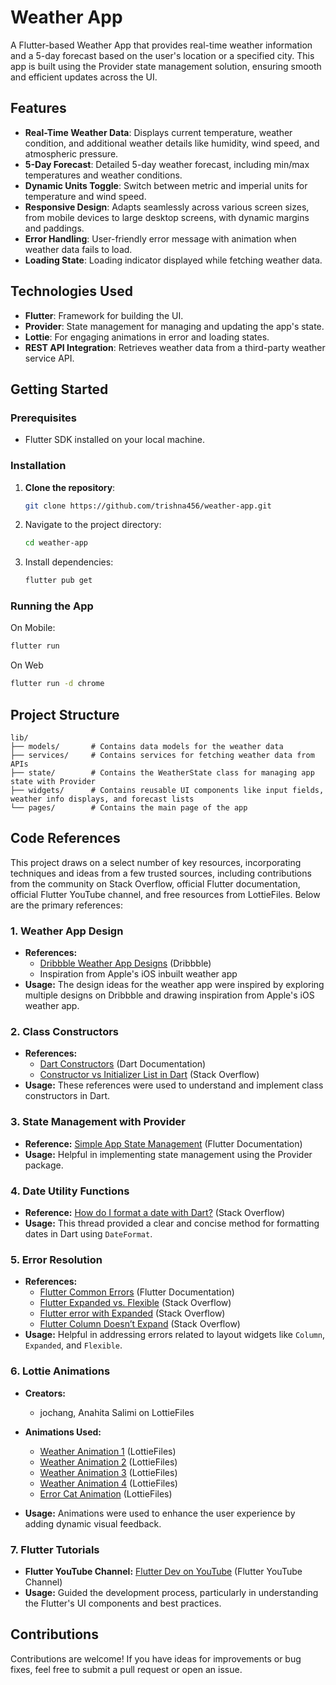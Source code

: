# Weather App

A Flutter-based Weather App that provides real-time weather information and a 5-day forecast based on the user's location or a specified city. This app is built using the Provider state management solution, ensuring smooth and efficient updates across the UI.

## Features

- **Real-Time Weather Data**: Displays current temperature, weather condition, and additional weather details like humidity, wind speed, and atmospheric pressure.
- **5-Day Forecast**: Detailed 5-day weather forecast, including min/max temperatures and weather conditions.
- **Dynamic Units Toggle**: Switch between metric and imperial units for temperature and wind speed.
- **Responsive Design**: Adapts seamlessly across various screen sizes, from mobile devices to large desktop screens, with dynamic margins and paddings.
- **Error Handling**: User-friendly error message with animation when weather data fails to load.
- **Loading State**: Loading indicator displayed while fetching weather data.

## Technologies Used

- **Flutter**: Framework for building the UI.
- **Provider**: State management for managing and updating the app's state.
- **Lottie**: For engaging animations in error and loading states.
- **REST API Integration**: Retrieves weather data from a third-party weather service API.

## Getting Started

### Prerequisites

- Flutter SDK installed on your local machine.

### Installation

1. **Clone the repository**:
   ```bash
   git clone https://github.com/trishna456/weather-app.git
   ```

2. Navigate to the project directory:
   ```bash
   cd weather-app
   ```

3. Install dependencies:
   ```bash
   flutter pub get
   ```

### Running the App

On Mobile:
```bash
flutter run
```

On Web
```bash
flutter run -d chrome
```
## Project Structure

```plaintext
lib/
├── models/       # Contains data models for the weather data
├── services/     # Contains services for fetching weather data from APIs
├── state/        # Contains the WeatherState class for managing app state with Provider
├── widgets/      # Contains reusable UI components like input fields, weather info displays, and forecast lists
└── pages/        # Contains the main page of the app
```

## Code References

This project draws on a select number of key resources, incorporating techniques and ideas from a few trusted sources, including contributions from the community on Stack Overflow, official Flutter documentation, official Flutter YouTube channel, and free resources from LottieFiles. Below are the primary references:

### 1.  Weather App Design

- **References:**
  - [Dribbble Weather App Designs](https://dribbble.com/tags/weather-app) (Dribbble)
  - Inspiration from Apple's iOS inbuilt weather app
- **Usage:** The design ideas for the weather app were inspired by exploring multiple designs on Dribbble and drawing inspiration from Apple's iOS weather app.

### 2. Class Constructors

- **References:**
  - [Dart Constructors](https://dart.dev/language/constructors) (Dart Documentation)
  - [Constructor vs Initializer List in Dart](https://stackoverflow.com/questions/52013357/what-is-the-difference-between-constructor-and-initializer-list-in-dart) (Stack Overflow)
- **Usage:** These references were used to understand and implement class constructors in Dart.

### 3. State Management with Provider

- **Reference:** [Simple App State Management](https://docs.flutter.dev/data-and-backend/state-mgmt/simple) (Flutter Documentation)
- **Usage:** Helpful in implementing state management using the Provider package.


### 4. Date Utility Functions

- **Reference:** [How do I format a date with Dart?](https://stackoverflow.com/questions/16126579/how-do-i-format-a-date-with-dart) (Stack Overflow)
- **Usage:** This thread provided a clear and concise method for formatting dates in Dart using `DateFormat`.

### 5. Error Resolution

- **References:**
  - [Flutter Common Errors](https://docs.flutter.dev/testing/common-errors) (Flutter Documentation)
  - [Flutter Expanded vs. Flexible](https://stackoverflow.com/questions/52645944/flutter-expanded-vs-flexible) (Stack Overflow)
  - [Flutter error with Expanded](https://stackoverflow.com/questions/63530292/flutter-error-with-expanded-although-already-wrapped-with-column) (Stack Overflow)
  - [Flutter Column Doesn’t Expand](https://stackoverflow.com/questions/49310461/flutter-column-doesnt-expand) (Stack Overflow)
- **Usage:** Helpful in addressing errors related to layout widgets like `Column`, `Expanded`, and `Flexible`.

### 6. Lottie Animations

- **Creators:**
  - jochang, Anahita Salimi on LottieFiles

- **Animations Used:**
  - [Weather Animation 1](https://app.lottiefiles.com/animation/85be550b-5fa8-4f3b-baf4-e83301b10081?channel=web&source=public-animation&panel=download) (LottieFiles)
  - [Weather Animation 2](https://app.lottiefiles.com/animation/e11b020c-21dd-433c-a1c3-0f9c4d947dc2?channel=web&source=public-animation&panel=download) (LottieFiles)
  - [Weather Animation 3](https://app.lottiefiles.com/animation/f6c326d4-df83-4a81-b4f9-601d43a6fb3a?channel=web&source=public-animation&panel=download) (LottieFiles)
  - [Weather Animation 4](https://app.lottiefiles.com/animation/45316ead-54e7-46e8-9459-ab4cc0e63aac?channel=web&source=public-animation&panel=download) (LottieFiles)
  - [Error Cat Animation](https://app.lottiefiles.com/animation/fcfb6aa6-aef7-4d34-9edd-3afb89301e78?channel=web&source=public-animation&panel=download) (LottieFiles)
- **Usage:** Animations were used to enhance the user experience by adding dynamic visual feedback.

### 7. Flutter Tutorials

- **Flutter YouTube Channel:** [Flutter Dev on YouTube](https://www.youtube.com/@flutterdev) (Flutter YouTube Channel)
- **Usage:** Guided the development process, particularly in understanding the Flutter's UI components and best practices.


## Contributions

Contributions are welcome! If you have ideas for improvements or bug fixes, feel free to submit a pull request or open an issue.


   
   
